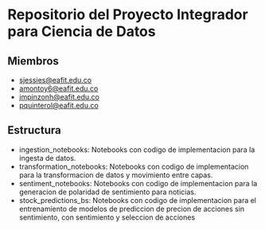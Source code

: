 # Repositorio del Proyecto Integrador para Ciencia de Datos

## Miembros

- sjessies@eafit.edu.co
- amontoy6@eafit.edu.co
- jmpinzonh@eafit.edu.co
- pquinterol@eafit.edu.co

## Estructura

- ingestion_notebooks: Notebooks con codigo de implementacion para la ingesta de datos.
- transformation_notebooks: Notebooks con codigo de implementacion para la transformacion de datos y movimiento entre capas.
- sentiment_notebooks: Notebooks con codigo de implementacion para la generacion de polaridad de sentimiento para noticias.
- stock_predictions_bs: Notebooks con codigo de implementacion para el entrenamiento de modelos de prediccion de precion de acciones sin sentimiento, con sentimiento y seleccion de acciones

